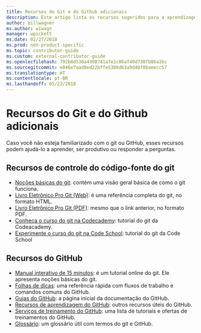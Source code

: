 ```yaml
---
title: Recursos do Git e do Github adicionais
description: Este artigo lista os recursos sugeridos para a aprendizagem do Git e do GitHub para contribuir para o docs.microsoft.com.
author: billwagner
ms.author: wiwagn
manager: wpickett
ms.date: 02/27/2018
ms.prod: non-product-specific
ms.topic: contributor-guide
ms.custom: external-contributor-guide
ms.openlocfilehash: 792b8d530a4308741a7e1c86af40d738fb0ba1bc
ms.sourcegitcommit: e046e7aad8ed22bffe5380d63a9d40f0baeecc57
ms.translationtype: HT
ms.contentlocale: pt-BR
ms.lasthandoff: 05/22/2018
---
```

# <a name="additional-git-and-github-resources"></a>Recursos do Git e do Github adicionais

Caso você não esteja familiarizado com o git ou GitHub, esses recursos podem ajudá-lo a aprender, ser produtivo ou responder a perguntas.

## <a name="git-source-control-resources"></a>Recursos de controle do código-fonte do git

- [Noções básicas do git](https://go.microsoft.com/fwlink/?linkid=853939): contém uma visão geral básica de como o git funciona.
- [Livro Eletrônico Pro Git (Web)](https://go.microsoft.com/fwlink/?linkid=853940): é uma referência completa do git, no formato HTML.
- [Livro Eletrônico Pro Git (PDF)](https://progit2.s3.amazonaws.com/en/2016-03-22-f3531/progit-en.1084.pdf): mesmo que o link anterior, no formato PDF.
- [Conheça o curso do git na Codecademy](https://www.codecademy.com/learn/learn-git): tutorial do git da Codeacademy.
- [Experimente o curso do git na Code School](https://www.codeschool.com/courses/try-git): tutorial do git da Code School

## <a name="github-resources"></a>Recursos do GitHub

- [Manual interativo de 15 minutos](https://try.github.io/): é um tutorial online do git. Ele apresenta noções básicas do git.
- [Folhas de dicas](https://go.microsoft.com/fwlink/?linkid=853941): uma referência rápida com fluxos de trabalho e comandos comuns do GitHub.
- [Guias do GitHub](https://guides.github.com/): a página inicial da documentação do GitHub.
- [Recursos de aprendizagem do GitHub](https://help.github.com/articles/git-and-github-learning-resources/): outros recursos úteis do GitHub.
- [Serviços de treinamento do GitHub](https://services.github.com/training/): uma lista de tutoriais e ofertas de treinamentos do GitHub.
- [Glossário](https://help.github.com/articles/github-glossary): um glossário útil com termos do git e GitHub.
